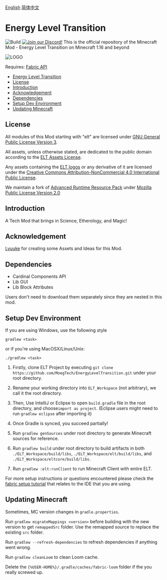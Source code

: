 [English](README.md)  [简体中文](README.CN.md)

# Energy Level Transition 
![Build](https://github.com/MoegTech/EnergyLevelTransition/workflows/Build/badge.svg) [![Join our Discord!](https://img.shields.io/badge/Discord-Join%20Us-blue)](https://discord.gg/BWn6E94)
This is the official repository of the Minecraft Mod - Energy Level Transition on Minecraft 1.16 and beyond

![LOGO](https://raw.githubusercontent.com/MoegTech/EnergyLevelTransition/1.16/src/main/resources/logos/ELT-logo-300.400.png)

Requires: [Fabric API](https://github.com/FabricMC/fabric)

- [Energy Level Transition](#energy-level-transition)
- [License](#license)
- [Introduction](#introduction)
- [Acknowledgement](#acknowledgement)
- [Dependencies](#dependencies)
- [Setup Dev Environment](#setup-dev-environment)
- [Updating Minecraft](#updating-minecraft)

## License

All modules of this Mod starting with "elt" are licensed under [GNU General Public License Version 3](LICENSE). 

All assets, unless otherwise stated, are dedicated to the public domain
according to the [ELT Assets License](src/main/resources/LICENSE.assets).

Any assets containing the [ELT logos](src/main/resources/assets.energyleveltransition/icon.png) or any
derivative of it are licensed under the [Creative Commons Attribution-NonCommercial 4.0 International Public License](src/main/resources/LICENSE.logos).

We maintain a fork of [Advanced Runtime Resource Pack](https://github.com/Devan-Kerman/ARRP) 
under [Mozilla Public License Version 2.0](arrp/LICENSE)

## Introduction

A Tech Mod that brings in Science, Etherology, and Magic!

## Acknowledgement

[Lyuuke](https://github.com/Lyuuke) for creating some Assets and Ideas for this Mod. 

## Dependencies

- Cardinal Components API
- Lib GUI
- Lib Block Attributes

Users don't need to download them separately since they are nested in this mod. 

## Setup Dev Environment

If you are using Windows, use the following style

```gradlew <task>```

or if you're using MacOSX/Linux/Unix:

```./gradlew <task>```

1. Firstly, clone ELT Project by executing `git clone https://github.com/MoegTech/EnergyLevelTransition.git` under your root directory. 

2. Rename your working directory into `ELT_Workspace` (not arbitrary), we call it the root directory. 

3. Then, Use IntelliJ or Eclipse to open `build.gradle` file in the root directory, and choose`import as project`. (Eclipse users might need to run `gradlew eclipse` after importing it)

4. Once Gradle is synced, you succeed partially!

5. Run `gradlew genSources` under root directory to generate Minecraft sources for reference. 

6. Run `gradlew build` under root directory to build artifacts in both `./ELT_Workspace/build/libs`, `./ELT_Workspace/elt/build/libs`, and `./ELT_Workspace/eltcore/build/libs`.

7. Run `gradlew :elt:runClient` to run Minecraft Client with entire ELT.

For more setup instructions or questions encountered please check the [fabric setup tutorial](https://fabricmc.net/wiki/tutorial:setup) that relates to the IDE that you are using.

## Updating Minecraft

Sometimes, MC version changes in `gradle.properties`. 

Run `gradlew migrateMappings <version>` before building with the new version to get `remappedSrc` folder. Use the remapped source to replace the existing `src` folder. 
 
Run `gradlew --refresh-dependencies` to refresh dependencies if anything went wrong.

Run `gradlew cleanLoom` to clean Loom cache. 

Delete the `{%USER-HOME%}/.gradle/caches/fabric-loom` folder if the you really screwed up.
